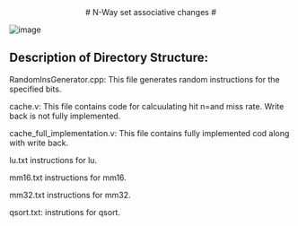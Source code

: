 <center> # N-Way set associative changes # </center>

![image](https://user-images.githubusercontent.com/102411194/201526894-59c20c13-129e-4327-a77a-7cd76c48ed3f.png)

## Description of Directory Structure: ##

RandomInsGenerator.cpp:
This file generates random instructions for the specified bits.

cache.v:
This file contains code for calcuulating hit n=and miss rate. Write back is not fully implemented.

cache_full_implementation.v:
This file contains fully implemented cod along with write back.

lu.txt
instructions for lu.

mm16.txt
instructions for mm16.

mm32.txt
instructions for mm32.

qsort.txt:
instrutions for qsort.

